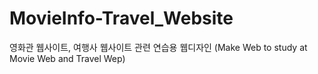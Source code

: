 # MovieInfo-Travel_Website
영화관 웹사이트, 여행사 웹사이트 관련 연습용 웹디자인 (Make Web to study at Movie Web and Travel Wep) 
